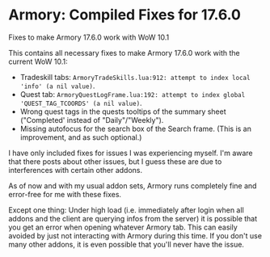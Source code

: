 # Armory: Compiled Fixes for 17.6.0

Fixes to make Armory 17.6.0 work with WoW 10.1

This contains all necessary fixes to make Armory 17.6.0 work with the current WoW 10.1:

- Tradeskill tabs: `ArmoryTradeSkills.lua:912: attempt to index local 'info' (a nil value)`.
- Quest tab: `ArmoryQuestLogFrame.lua:192: attempt to index global 'QUEST_TAG_TCOORDS' (a nil value)`.
- Wrong quest tags in the quests tooltips of the summary sheet ("Completed' instead of "Daily"/"Weekly").
- Missing autofocus for the search box of the Search frame. (This is an improvement, and as such optional.)

I have only included fixes for issues I was experiencing myself. I'm aware that there posts about other issues, but I guess these are due to interferences with certain other addons.

As of now and with my usual addon sets, Armory runs completely fine and error-free for me with these fixes.

Except one thing: 
Under high load (i.e. immediately after login when all addons and the client are querying infos from the server) it is possible that you get an error when opening whatever Armory tab. 
This can easily avoided by just not interacting with Armory during this time. If you don't use many other addons, it is even possible that you'll never have the issue.
